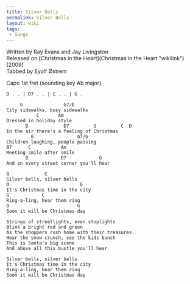 ```yaml
---
title: Silver Bells
permalink: Silver Bells
layout: wiki
tags:
 - Songs
---
```


Written by Ray Evans and Jay Livingston  
Released on [Christmas in the Heart](Christmas in the Heart "wikilink")
(2009)  
Tabbed by Eyolf Østrem

Capo 1st fret (sounding key Ab major)

    D . . | D7 . . | C . . | G .

         G               G7/b
    City sidewalks, busy sidewalks
               C       Am
    Dressed in holiday style
           D             D7         G         C  D
    In the air there's a feeling of Christmas
             G                G7/b
    Children laughing, people passing
    B7      C           Am
    Meeting smile after smile
           D            D7            G
    And on every street corner you'll hear

    G             C
    Silver bells, silver bells
    D                          G
    It's Christmas time in the city
    G            C
    Ring-a-ling, hear them ring
    D                         G
    Soon it will be Christmas day

    Strings of streetlights, even stoplights
    Blink a bright red and green
    As the shoppers rush home with their treasures
    Hear the snow crunch, see the kids bunch
    This is Santa's big scene
    And above all this bustle you'll hear

    Silver bells, silver bells
    It's Christmas time in the city
    Ring-a-ling, hear them ring
    Soon it will be Christmas day
